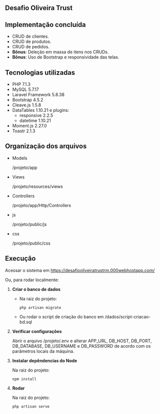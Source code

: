 
## Desafio Oliveira Trust 


## Implementação concluída
+ CRUD de clientes.
+ CRUD de produtos.
+ CRUD de pedidos.
+ **Bônus**: Deleção em massa de itens nos CRUDs.
+ **Bônus**: Uso de Bootstrap e responsividade das telas.


## Tecnologias utilizadas
+ PHP 7.1.3
+ MySQL 5.7.17
+ Laravel Framework 5.8.38
+ Bootstrap 4.5.2
+ Cleave.js 1.5.8
+ DataTables 1.10.21 e plugins:
    + responsive 2.2.5
    + datetime 1.10.21
+ Moment.js 2.27.0
+ Toastr 2.1.3


## Organização dos arquivos
+ Models

	/projeto/app

+ Views

	/projeto/resources/views
	
+ Controllers

	/projeto/app/Http/Controllers
	
+ js

	/projeto/public/js
	
+ css

	/projeto/public/css



## Execução
	
Acessar o sistema em https://desafiooliveiratrustrm.000webhostapp.com/

Ou, para rodar localmente:

1. **Criar o banco de dados**

	+ Na raiz do projeto:
    		
		```
		php artisan migrate
		```
    
	+ Ou rodar o script de criação do banco em /dados/script-criacao-bd.sql

2. **Verificar configurações**

	Abrir o arquivo /projeto/.env e alterar APP_URL, DB_HOST, DB_PORT, DB_DATABASE, DB_USERNAME e DB_PASSWORD de acordo com os parâmetros locais da máquina.

3. **Instalar depêndencias do Node**

	Na raiz do projeto:
	```
	npm install
	```
	
4. **Rodar**

	Na raiz do projeto:

	```
	php artisan serve
	```

